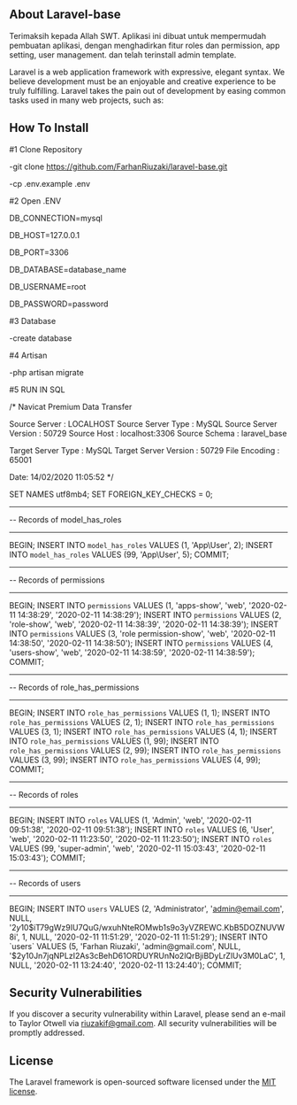 ## About Laravel-base

Terimaksih kepada Allah SWT.
Aplikasi ini dibuat untuk mempermudah pembuatan aplikasi, dengan menghadirkan fitur roles dan permission, app setting, user management.
dan telah terinstall admin template.

Laravel is a web application framework with expressive, elegant syntax. We believe development must be an enjoyable and creative experience to be truly fulfilling. Laravel takes the pain out of development by easing common tasks used in many web projects, such as:

## How To Install

#1 Clone Repository

-git clone https://github.com/FarhanRiuzaki/laravel-base.git

-cp .env.example .env

#2 Open .ENV

DB_CONNECTION=mysql

DB_HOST=127.0.0.1

DB_PORT=3306

DB_DATABASE=database_name

DB_USERNAME=root

DB_PASSWORD=password


#3 Database

-create database

#4 Artisan

-php artisan migrate

#5 RUN IN SQL

/*
 Navicat Premium Data Transfer

 Source Server         : LOCALHOST
 Source Server Type    : MySQL
 Source Server Version : 50729
 Source Host           : localhost:3306
 Source Schema         : laravel_base

 Target Server Type    : MySQL
 Target Server Version : 50729
 File Encoding         : 65001

 Date: 14/02/2020 11:05:52
*/

SET NAMES utf8mb4;
SET FOREIGN_KEY_CHECKS = 0;


-- ----------------------------
-- Records of model_has_roles
-- ----------------------------
BEGIN;
INSERT INTO `model_has_roles` VALUES (1, 'App\\User', 2);
INSERT INTO `model_has_roles` VALUES (99, 'App\\User', 5);
COMMIT;


-- ----------------------------
-- Records of permissions
-- ----------------------------
BEGIN;
INSERT INTO `permissions` VALUES (1, 'apps-show', 'web', '2020-02-11 14:38:29', '2020-02-11 14:38:29');
INSERT INTO `permissions` VALUES (2, 'role-show', 'web', '2020-02-11 14:38:39', '2020-02-11 14:38:39');
INSERT INTO `permissions` VALUES (3, 'role permission-show', 'web', '2020-02-11 14:38:50', '2020-02-11 14:38:50');
INSERT INTO `permissions` VALUES (4, 'users-show', 'web', '2020-02-11 14:38:59', '2020-02-11 14:38:59');
COMMIT;

-- ----------------------------
-- Records of role_has_permissions
-- ----------------------------
BEGIN;
INSERT INTO `role_has_permissions` VALUES (1, 1);
INSERT INTO `role_has_permissions` VALUES (2, 1);
INSERT INTO `role_has_permissions` VALUES (3, 1);
INSERT INTO `role_has_permissions` VALUES (4, 1);
INSERT INTO `role_has_permissions` VALUES (1, 99);
INSERT INTO `role_has_permissions` VALUES (2, 99);
INSERT INTO `role_has_permissions` VALUES (3, 99);
INSERT INTO `role_has_permissions` VALUES (4, 99);
COMMIT;

-- ----------------------------
-- Records of roles
-- ----------------------------
BEGIN;
INSERT INTO `roles` VALUES (1, 'Admin', 'web', '2020-02-11 09:51:38', '2020-02-11 09:51:38');
INSERT INTO `roles` VALUES (6, 'User', 'web', '2020-02-11 11:23:50', '2020-02-11 11:23:50');
INSERT INTO `roles` VALUES (99, 'super-admin', 'web', '2020-02-11 15:03:43', '2020-02-11 15:03:43');
COMMIT;

-- ----------------------------
-- Records of users
-- ----------------------------
BEGIN;
INSERT INTO `users` VALUES (2, 'Administrator', 'admin@email.com', NULL, '$2y$10$iT79gWz9IU7QuG/wxuhNteROMwb1s9o3yVZREWC.KbB5DOZNUVW8i', 1, NULL, '2020-02-11 11:51:29', '2020-02-11 11:51:29');
INSERT INTO `users` VALUES (5, 'Farhan Riuzaki', 'admin@gmail.com', NULL, '$2y$10$Jn7jqNPLzI2As3cBehD61ORDUYRUnNo2lQrBjiBDyLrZlUv3M0LaC', 1, NULL, '2020-02-11 13:24:40', '2020-02-11 13:24:40');
COMMIT;



## Security Vulnerabilities

If you discover a security vulnerability within Laravel, please send an e-mail to Taylor Otwell via [riuzakif@gmail.com](mailto:riuzakif@gmail.com). All security vulnerabilities will be promptly addressed.

## License

The Laravel framework is open-sourced software licensed under the [MIT license](https://opensource.org/licenses/MIT).
